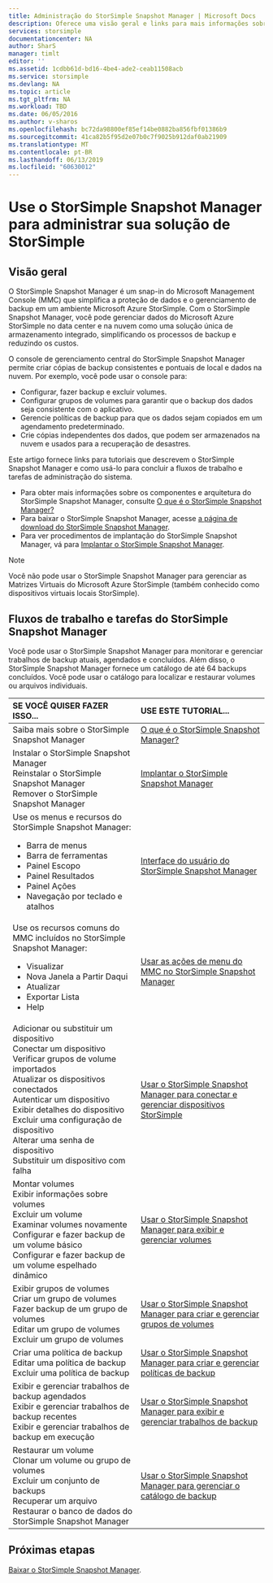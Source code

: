 ```yaml
---
title: Administração do StorSimple Snapshot Manager | Microsoft Docs
description: Oferece uma visão geral e links para mais informações sobre tarefas e fluxos de trabalho da solução StorSimple Snapshot Manager.
services: storsimple
documentationcenter: NA
author: SharS
manager: timlt
editor: ''
ms.assetid: 1cdbb61d-bd16-4be4-ade2-ceab11508acb
ms.service: storsimple
ms.devlang: NA
ms.topic: article
ms.tgt_pltfrm: NA
ms.workload: TBD
ms.date: 06/05/2016
ms.author: v-sharos
ms.openlocfilehash: bc72da98800ef85ef14be0882ba856fbf01386b9
ms.sourcegitcommit: 41ca82b5f95d2e07b0c7f9025b912daf0ab21909
ms.translationtype: MT
ms.contentlocale: pt-BR
ms.lasthandoff: 06/13/2019
ms.locfileid: "60630012"
---
```

# <a name="use-storsimple-snapshot-manager-to-administer-your-storsimple-solution"></a>Use o StorSimple Snapshot Manager para administrar sua solução de StorSimple

## <a name="overview"></a>Visão geral
O StorSimple Snapshot Manager é um snap-in do Microsoft Management Console (MMC) que simplifica a proteção de dados e o gerenciamento de backup em um ambiente Microsoft Azure StorSimple. Com o StorSimple Snapshot Manager, você pode gerenciar dados do Microsoft Azure StorSimple no data center e na nuvem como uma solução única de armazenamento integrado, simplificando os processos de backup e reduzindo os custos.

O console de gerenciamento central do StorSimple Snapshot Manager permite criar cópias de backup consistentes e pontuais de local e dados na nuvem. Por exemplo, você pode usar o console para:

* Configurar, fazer backup e excluir volumes.
* Configurar grupos de volumes para garantir que o backup dos dados seja consistente com o aplicativo.
* Gerencie políticas de backup para que os dados sejam copiados em um agendamento predeterminado.
* Crie cópias independentes dos dados, que podem ser armazenados na nuvem e usados para a recuperação de desastres.

Este artigo fornece links para tutoriais que descrevem o StorSimple Snapshot Manager e como usá-lo para concluir a fluxos de trabalho e tarefas de administração do sistema.

* Para obter mais informações sobre os componentes e arquitetura do StorSimple Snapshot Manager, consulte [O que é o StorSimple Snapshot Manager?](storsimple-what-is-snapshot-manager.md) 
* Para baixar o StorSimple Snapshot Manager, acesse [a página de download do StorSimple Snapshot Manager](https://www.microsoft.com/download/details.aspx?id=44220).
* Para ver procedimentos de implantação do StorSimple Snapshot Manager, vá para [Implantar o StorSimple Snapshot Manager](storsimple-snapshot-manager-deployment.md).

> [!NOTE]
> Você não pode usar o StorSimple Snapshot Manager para gerenciar as Matrizes Virtuais do Microsoft Azure StorSimple (também conhecido como dispositivos virtuais locais StorSimple).


## <a name="storsimple-snapshot-manager-tasks-and-workflows"></a>Fluxos de trabalho e tarefas do StorSimple Snapshot Manager
Você pode usar o StorSimple Snapshot Manager para monitorar e gerenciar trabalhos de backup atuais, agendados e concluídos. Além disso, o StorSimple Snapshot Manager fornece um catálogo de até 64 backups concluídos. Você pode usar o catálogo para localizar e restaurar volumes ou arquivos individuais. 

| SE VOCÊ QUISER FAZER ISSO... | USE ESTE TUTORIAL... |
|:--- |:--- |
| Saiba mais sobre o StorSimple Snapshot Manager |[O que é o StorSimple Snapshot Manager?](storsimple-what-is-snapshot-manager.md) |
| Instalar o StorSimple Snapshot Manager<br>Reinstalar o StorSimple Snapshot Manager<br>Remover o StorSimple Snapshot Manager |[Implantar o StorSimple Snapshot Manager](storsimple-snapshot-manager-deployment.md) |
| Use os menus e recursos do StorSimple Snapshot Manager:<ul><li>Barra de menus</li><li>Barra de ferramentas</li><li>Painel Escopo</li><li>Painel Resultados</li><li>Painel Ações</li><li>Navegação por teclado e atalhos</li></ul> |[Interface do usuário do StorSimple Snapshot Manager](storsimple-use-snapshot-manager.md) |
| Use os recursos comuns do MMC incluídos no StorSimple Snapshot Manager:<ul><li>Visualizar</li><li>Nova Janela a Partir Daqui</li><li>Atualizar</li><li>Exportar Lista</li><li>Help</li></ul> |[Usar as ações de menu do MMC no StorSimple Snapshot Manager](storsimple-snapshot-manager-mmc-menu.md) |
| Adicionar ou substituir um dispositivo<br>Conectar um dispositivo<br>Verificar grupos de volume importados<br>Atualizar os dispositivos conectados<br>Autenticar um dispositivo<br>Exibir detalhes do dispositivo<br>Excluir uma configuração de dispositivo<br>Alterar uma senha de dispositivo<br>Substituir um dispositivo com falha<br> |[Usar o StorSimple Snapshot Manager para conectar e gerenciar dispositivos StorSimple](storsimple-snapshot-manager-manage-devices.md) |
| Montar volumes<br>Exibir informações sobre volumes<br>Excluir um volume<br>Examinar volumes novamente<br>Configurar e fazer backup de um volume básico<br>Configurar e fazer backup de um volume espelhado dinâmico |[Usar o StorSimple Snapshot Manager para exibir e gerenciar volumes](storsimple-snapshot-manager-manage-volumes.md) |
| Exibir grupos de volumes<br>Criar um grupo de volumes<br>Fazer backup de um grupo de volumes<br>Editar um grupo de volumes<br>Excluir um grupo de volumes |[Usar o StorSimple Snapshot Manager para criar e gerenciar grupos de volumes](storsimple-snapshot-manager-manage-volume-groups.md) |
| Criar uma política de backup <br>Editar uma política de backup<br>Excluir uma política de backup |[Usar o StorSimple Snapshot Manager para criar e gerenciar políticas de backup](storsimple-snapshot-manager-manage-backup-policies.md) |
| Exibir e gerenciar trabalhos de backup agendados<br>Exibir e gerenciar trabalhos de backup recentes<br>Exibir e gerenciar trabalhos de backup em execução |[Usar o StorSimple Snapshot Manager para exibir e gerenciar trabalhos de backup](storsimple-snapshot-manager-manage-backup-jobs.md) |
| Restaurar um volume<br>Clonar um volume ou grupo de volumes<br>Excluir um conjunto de backups<br>Recuperar um arquivo<br>Restaurar o banco de dados do StorSimple Snapshot Manager |[Usar o StorSimple Snapshot Manager para gerenciar o catálogo de backup](storsimple-snapshot-manager-manage-backup-catalog.md) |

## <a name="next-steps"></a>Próximas etapas
[Baixar o StorSimple Snapshot Manager](https://www.microsoft.com/download/details.aspx?id=44220).

